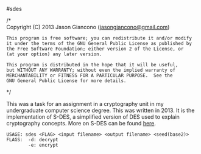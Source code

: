 #sdes

/*  
    Copyright (C) 2013 Jason Giancono (jasongiancono@gmail.com)

    This program is free software; you can redistribute it and/or modify
    it under the terms of the GNU General Public License as published by
    the Free Software Foundation; either version 2 of the License, or
    (at your option) any later version.

    This program is distributed in the hope that it will be useful,
    but WITHOUT ANY WARRANTY; without even the implied warranty of
    MERCHANTABILITY or FITNESS FOR A PARTICULAR PURPOSE.  See the
    GNU General Public License for more details.
*/

This was a task for an assignment in a cryptography unit in my undergraduate computer science degree. This was written in 2013. It is the implementation of S-DES, a simplified version of DES used to explain cryptography concepts. More on S-DES can be found [here](mercury.webster.edu/aleshunas/COSC%205130/G-SDES.pdf).

    USAGE: sdes <FLAG> <input filename> <output filename> <seed(base2)> 
    FLAGS:	-d: decrypt
            -e: encrypt